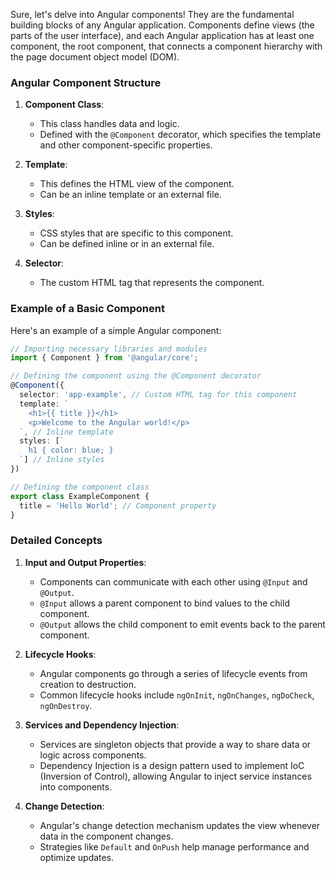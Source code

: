 Sure, let's delve into Angular components! They are the fundamental building blocks of any Angular application. Components define views (the parts of the user interface), and each Angular application has at least one component, the root component, that connects a component hierarchy with the page document object model (DOM).

### Angular Component Structure

1. **Component Class**:
   - This class handles data and logic.
   - Defined with the `@Component` decorator, which specifies the template and other component-specific properties.

2. **Template**:
   - This defines the HTML view of the component.
   - Can be an inline template or an external file.

3. **Styles**:
   - CSS styles that are specific to this component.
   - Can be defined inline or in an external file.

4. **Selector**:
   - The custom HTML tag that represents the component.

### Example of a Basic Component

Here's an example of a simple Angular component:

```typescript
// Importing necessary libraries and modules
import { Component } from '@angular/core';

// Defining the component using the @Component decorator
@Component({
  selector: 'app-example', // Custom HTML tag for this component
  template: `
    <h1>{{ title }}</h1>
    <p>Welcome to the Angular world!</p>
  `, // Inline template
  styles: [`
    h1 { color: blue; }
  `] // Inline styles
})

// Defining the component class
export class ExampleComponent {
  title = 'Hello World'; // Component property
}
```

### Detailed Concepts

1. **Input and Output Properties**:
   - Components can communicate with each other using `@Input` and `@Output`.
   - `@Input` allows a parent component to bind values to the child component.
   - `@Output` allows the child component to emit events back to the parent component.

2. **Lifecycle Hooks**:
   - Angular components go through a series of lifecycle events from creation to destruction.
   - Common lifecycle hooks include `ngOnInit`, `ngOnChanges`, `ngDoCheck`, `ngOnDestroy`.

3. **Services and Dependency Injection**:
   - Services are singleton objects that provide a way to share data or logic across components.
   - Dependency Injection is a design pattern used to implement IoC (Inversion of Control), allowing Angular to inject service instances into components.

4. **Change Detection**:
   - Angular's change detection mechanism updates the view whenever data in the component changes.
   - Strategies like `Default` and `OnPush` help manage performance and optimize updates.
